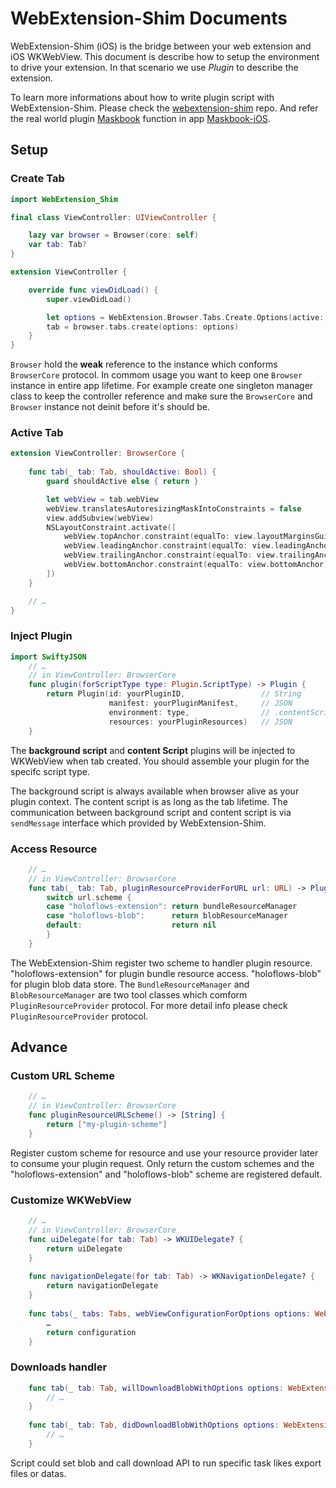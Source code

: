 # WebExtension-Shim Documents

WebExtension-Shim (iOS) is the bridge between your web extension and iOS WKWebView. This document is describe how to setup the environment to drive your extension. In that scenario we use *Plugin* to describe the extension. 

To learn more informations about how to write plugin script with WebExtension-Shim. Please check the [webextension-shim](https://github.com/SujiTech/webextension-shim) repo. And refer the real world plugin [Maskbook](https://github.com/DimensionDev/Maskbook) function in app [Maskbook-iOS](https://github.com/SujiTech/Maskbook-iOS).

## Setup

### Create Tab
```swift
import WebExtension_Shim

final class ViewController: UIViewController {

    lazy var browser = Browser(core: self)
    var tab: Tab?
}

extension ViewController {

    override func viewDidLoad() {
        super.viewDidLoad()

        let options = WebExtension.Browser.Tabs.Create.Options(active: true, url: "https://example.org")
        tab = browser.tabs.create(options: options)
    }
}
```

`Browser` hold the **weak** reference to the instance which conforms `BrowserCore` protocol. In commom usage you want to keep one `Browser` instance in entire app lifetime. For example create one singleton manager class to keep the controller reference and make sure the `BrowserCore` and `Browser` instance not deinit before it's should be.


### Active Tab
```swift
extension ViewController: BrowserCore {
    
    func tab(_ tab: Tab, shouldActive: Bool) {
        guard shouldActive else { return }

        let webView = tab.webView
        webView.translatesAutoresizingMaskIntoConstraints = false
        view.addSubview(webView)
        NSLayoutConstraint.activate([
            webView.topAnchor.constraint(equalTo: view.layoutMarginsGuide.topAnchor),
            webView.leadingAnchor.constraint(equalTo: view.leadingAnchor),
            webView.trailingAnchor.constraint(equalTo: view.trailingAnchor),
            webView.bottomAnchor.constraint(equalTo: view.bottomAnchor)
        ])
    }

    // …
}
```

### Inject Plugin
```swift
import SwiftyJSON
    // …
    // in ViewController: BrowserCore
    func plugin(forScriptType type: Plugin.ScriptType) -> Plugin {
        return Plugin(id: yourPluginID,                 // String
                      manifest: yourPluginManifest,     // JSON
                      environment: type,                // .contentScript or .backgroundScript
                      resources: yourPluginResources)   // JSON
    }
```

The **background script** and **content Script** plugins will be injected to WKWebView when tab created. You should assemble your plugin for the specifc script type. 

The background script is always available when browser alive as your plugin context. The content script is as long as the tab lifetime. The communication between background script and content script is via `sendMessage` interface which provided by WebExtension-Shim.

### Access Resource
```swift
    // …
    // in ViewController: BrowserCore
    func tab(_ tab: Tab, pluginResourceProviderForURL url: URL) -> PluginResourceProvider? {
        switch url.scheme {
        case "holoflows-extension": return bundleResourceManager
        case "holoflows-blob":      return blobResourceManager
        default:                    return nil
        }
    }
```

The WebExtension-Shim register two scheme to handler plugin resource. "holoflows-extension" for plugin bundle resource access. "holoflows-blob" for plugin blob data store. The `BundleResourceManager` and `BlobResourceManager` are two tool classes which comform `PluginResourceProvider` protocol. For more detail info please check `PluginResourceProvider` protocol.


## Advance

### Custom URL Scheme
```swift
    // …
    // in ViewController: BrowserCore
    func pluginResourceURLScheme() -> [String] {
        return ["my-plugin-scheme"]
    }
```

Register custom scheme for resource and use your resource provider later to consume your plugin request. Only return the custom schemes and the "holoflows-extension" and "holoflows-blob" scheme are registered default.


### Customize WKWebView
```swift
    // …
    // in ViewController: BrowserCore
    func uiDelegate(for tab: Tab) -> WKUIDelegate? {
        return uiDelegate
    }
    
    func navigationDelegate(for tab: Tab) -> WKNavigationDelegate? {
        return navigationDelegate
    }
    
    func tabs(_ tabs: Tabs, webViewConfigurationForOptions options: WebExtension.Browser.Tabs.Create.Options?) -> WKWebViewConfiguration {
        …
        return configuration
    }
```

### Downloads handler
```swift
    func tab(_ tab: Tab, willDownloadBlobWithOptions options: WebExtension.Browser.Downloads.Download.Options) {
        // …
    }
    
    func tab(_ tab: Tab, didDownloadBlobWithOptions options: WebExtension.Browser.Downloads.Download.Options, result: Result<(Data, URLResponse), Error>) {
        // …
    } 
```

Script could set blob and call download API to run specific task likes export files or datas.